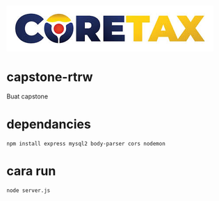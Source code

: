 ![alt text](frontend/src/images.jpeg)
# capstone-rtrw
Buat capstone
# dependancies
```
npm install express mysql2 body-parser cors nodemon
```
# cara run
```
node server.js
```
